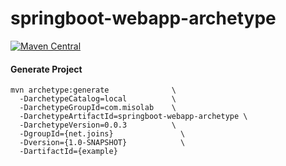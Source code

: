 # springboot-webapp-archetype

[![Maven Central](https://maven-badges.herokuapp.com/maven-central/com.misolab/springboot-webapp-archetype/badge.svg)](https://maven-badges.herokuapp.com/maven-central/com.misolab/springboot-webapp-archetype)


#### Generate Project
```
mvn archetype:generate              \
  -DarchetypeCatalog=local          \
  -DarchetypeGroupId=com.misolab    \
  -DarchetypeArtifactId=springboot-webapp-archetype \
  -DarchetypeVersion=0.0.3          \
  -DgroupId={net.joins}               \
  -Dversion={1.0-SNAPSHOT}            \
  -DartifactId={example}
```
